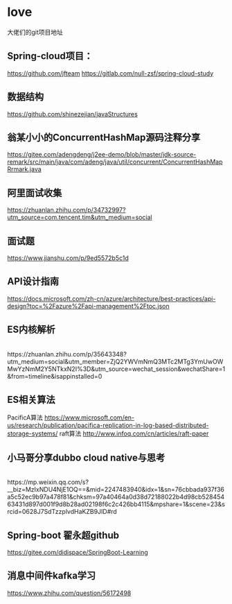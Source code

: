 # love
大佬们的git项目地址
## Spring-cloud项目：
https://github.com/jfteam
https://gitlab.com/null-zsf/spring-cloud-study
## 数据结构
https://github.com/shinezejian/javaStructures

## 翁某小小的ConcurrentHashMap源码注释分享
https://gitee.com/adengdeng/j2ee-demo/blob/master/jdk-source-remark/src/main/java/com/adeng/java/util/concurrent/ConcurrentHashMapRrmark.java

## 阿里面试收集
https://zhuanlan.zhihu.com/p/34732997?utm_source=com.tencent.tim&utm_medium=social

## 面试题
https://www.jianshu.com/p/9ed5572b5c1d

## API设计指南
https://docs.microsoft.com/zh-cn/azure/architecture/best-practices/api-design?toc=%2Fazure%2Fapi-management%2Ftoc.json

## ES内核解析
<br/>
https://zhuanlan.zhihu.com/p/35643348?utm_medium=social&utm_member=ZjQ2YWVmNmQ3MTc2MTg3YmUwOWMwYzNmM2Y5NTkxN2I%3D&utm_source=wechat_session&wechatShare=1&from=timeline&isappinstalled=0

## ES相关算法
PacificA算法 https://www.microsoft.com/en-us/research/publication/pacifica-replication-in-log-based-distributed-storage-systems/
raft算法 http://www.infoq.com/cn/articles/raft-paper


## 小马哥分享dubbo cloud native与思考
<br/>
https://mp.weixin.qq.com/s?__biz=MzIxNDU4NjE1OQ==&mid=2247483940&idx=1&sn=76cbbada937f36a5c52ec9b97a478f81&chksm=97a40464a0d38d72188022b4d98cb52845463431d897d001f9d8b28ad02198f6c2c426bb4115&mpshare=1&scene=23&srcid=0628J7SdTzzplvdHaKZB9JID#rd

## Spring-boot 翟永超github
https://gitee.com/didispace/SpringBoot-Learning

## 消息中间件kafka学习

https://www.zhihu.com/question/56172498
